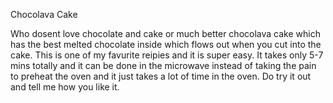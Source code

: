 Chocolava Cake

Who dosent love chocolate and cake or much better chocolava cake which has the best melted chocolate inside which flows out when you cut into the cake. This is one of my favurite reipies and it is super easy. It takes only 5-7 mins totally and it can be done in the microwave instead of taking the pain to preheat the oven and it just takes a lot of time in the oven. Do try it out and tell me how you like it.